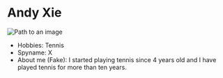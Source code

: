# Andy Xie

![Path to an image](happiness.jpg)

- Hobbies: Tennis
- Spyname: X
- About me (Fake): I started playing tennis since 4 years old and I have played tennis for more than ten years.
